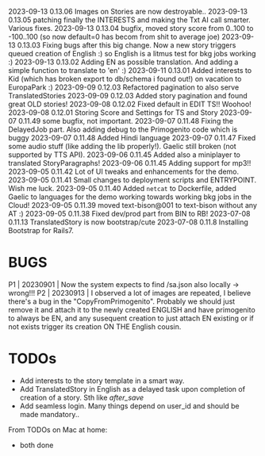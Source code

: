 2023-09-13 0.13.06 Images on Stories are now destroyable..
2023-09-13 0.13.05 patching finally the INTERESTS and making the Txt AI call smarter. Various fixes.
2023-09-13 0.13.04 bugfix, moved story score from 0..100 to -100..100 (so now default=0 has becom from shit to average joe)
2023-09-13 0.13.03 Fixing bugs after this big change. Now a new story triggers queued creation of English :) so English is a
                   litmus test for bkg jobs working :)
2023-09-13 0.13.02 Adding EN as possible translation. And adding a simple function to translate to 'en' :)
2023-09-11 0.13.01 Added interests to Kid (which has broken export to db/schema i found out!) on vacation to EuropaPark :)
2023-09-09 0.12.03 Refactored pagination to also serve TranslatedStories
2023-09-09 0.12.03 Added story pagination and found great OLD stories!
2023-09-08 0.12.02 Fixed default in EDIT TS!! Woohoo!
2023-09-08 0.12.01 Storing Score and Settings for TS and Story
2023-09-07 0.11.49 some bugfix, not important.
2023-09-07 0.11.48 Fixing the DelayedJob part. Also adding debug to the Primogenito code which is buggy
2023-09-07 0.11.48 Added Hindi language
2023-09-07 0.11.47 Fixed some audio stuff (like adding the lib properly!). Gaelic still broken (not supported by TTS API).
2023-09-06 0.11.45 Added also a miniplayer to translated StoryParagraphs!
2023-09-06 0.11.45 Adding support for mp3!!
2023-09-05 0.11.42 Lot of UI tweaks and enhancements for the demo.
2023-09-05 0.11.41 Small changes to deployment scripts and ENTRYPOINT. Wish me luck.
2023-09-05 0.11.40 Added `netcat` to Dockerfile, added Gaelic to languages for the demo
                   working towards working bkg jobs in the Cloud!
2023-09-05 0.11.39 moved text-bison@001 to text-bison without any AT :)
2023-09-05 0.11.38 Fixed dev/prod part from BIN to RB!
2023-07-08 0.11.13 TranslatedStory is now bootstrap/cute
2023-07-08 0.11.8 Installing Bootstrap for Rails7.

# BUGS

P1 | 20230901 | Now the system expects to find /sa.json also locally -> wrong!!!
P2 | 20230913 | I observed a lot of images are repeated, I believe there's a bug in the "CopyFromPrimogenito". Probably we should just remove it and attach it to the newly created ENGLISH and have primogenito to always be EN, and any susequent creation to just attach EN existing or if not exists trigger its creation  ON THE English cousin.

# TODOs

* Add interests to the story template in a smart way.
* Add TranslatedStory in English as a delayed task upon completion of creation of a story. Sth like *after_save*
* Add seamless login. Many things depend on user_id and should be made mandatory..

From TODOs on Mac at home:

* both done
